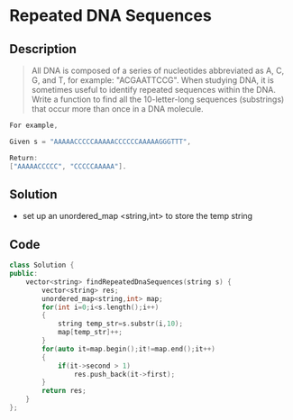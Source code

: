 # Repeated DNA Sequences
## Description
> All DNA is composed of a series of nucleotides abbreviated as A, C, G, and T, for example: "ACGAATTCCG". When studying DNA, it is sometimes useful to identify repeated sequences within the DNA.  
Write a function to find all the 10-letter-long sequences (substrings) that occur more than once in a DNA molecule.
```c++
For example,

Given s = "AAAAACCCCCAAAAACCCCCCAAAAAGGGTTT",

Return:
["AAAAACCCCC", "CCCCCAAAAA"].
```
## Solution 
- set up an unordered_map <string,int\> to store the temp string
## Code
```C++
class Solution {
public:
    vector<string> findRepeatedDnaSequences(string s) {
        vector<string> res;
        unordered_map<string,int> map;
        for(int i=0;i<s.length();i++)
        {
            string temp_str=s.substr(i,10);
            map[temp_str]++;
        }
        for(auto it=map.begin();it!=map.end();it++)
        {
            if(it->second > 1)
                res.push_back(it->first);
        }
        return res;
    }
};
```